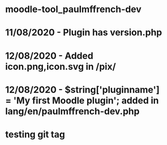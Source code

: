 # moodle-tool_paulmffrench-dev
# 11/08/2020 - Plugin has version.php

# 12/08/2020 - Added icon.png,icon.svg in /pix/ 
# 12/08/2020 - $string['pluginname'] = 'My first Moodle plugin'; added in lang/en/paulmffrench-dev.php

# testing git tag 